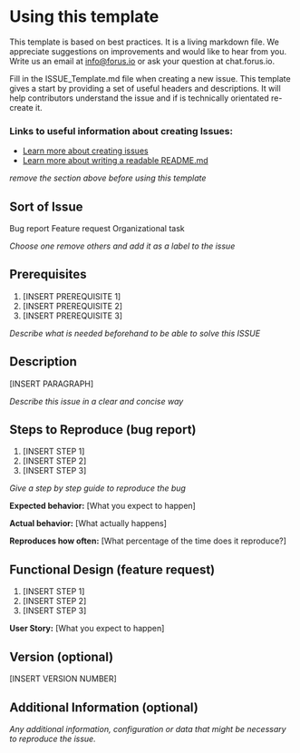 # Using this template

This template is based on best practices. It is a living markdown file. We appreciate suggestions on improvements and would like to hear from you. Write us an email at info@forus.io or ask your question at chat.forus.io.

Fill in the ISSUE_Template.md file when creating a new issue. This template gives a start by providing a set of useful headers and descriptions. It will help contributors understand the issue and if is technically orientated re-create it.

### Links to useful information about creating Issues:

* [Learn more about creating issues](https://guides.github.com/features/issues/)
* [Learn more about writing a readable README.md](https://open-source-guide.18f.gov/making-readmes-readable/)

*remove the section above before using this template*

## Sort of Issue

Bug report
Feature request
Organizational task

*Choose one remove others and add it as a label to the issue*

## Prerequisites

1. [INSERT PREREQUISITE 1]
2. [INSERT PREREQUISITE 2]
3. [INSERT PREREQUISITE 3]

*Describe what is needed beforehand to be able to solve this ISSUE*

## Description

[INSERT PARAGRAPH]

*Describe this issue in a clear and concise way*

## Steps to Reproduce (bug report)

1. [INSERT STEP 1]
2. [INSERT STEP 2]
3. [INSERT STEP 3]

*Give a step by step guide to reproduce the bug*

**Expected behavior:** [What you expect to happen]

**Actual behavior:** [What actually happens]

**Reproduces how often:** [What percentage of the time does it reproduce?]

## Functional Design (feature request)

1. [INSERT STEP 1]
2. [INSERT STEP 2]
3. [INSERT STEP 3]

**User Story:** [What you expect to happen]

## Version (optional)

[INSERT VERSION NUMBER]

## Additional Information (optional)

*Any additional information, configuration or data that might be necessary to reproduce the issue.*
